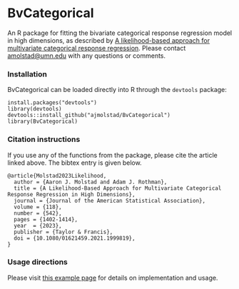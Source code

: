 # BvCategorical
An R package for fitting the bivariate categorical response regression model in high dimensions, as described  by [A likelihood-based approach for multivariate categorical response regression](https://www.tandfonline.com/doi/abs/10.1080/01621459.2021.1999819?journalCode=uasa20). Please contact [amolstad@umn.edu](mailto:amolstad@umn.edu) with any questions or comments. 

### Installation
BvCategorical can be loaded directly into R through the `devtools` package:
```
install.packages("devtools")
library(devtools)
devtools::install_github("ajmolstad/BvCategorical")
library(BvCategorical)
```

### Citation instructions
If you use any of the functions from the package, please cite the article linked above. The bibtex entry is given below. 
```
@article{Molstad2023Likelihood,
  author = {Aaron J. Molstad and Adam J. Rothman},
  title = {A Likelihood-Based Approach for Multivariate Categorical Response Regression in High Dimensions},
  journal = {Journal of the American Statistical Association},
  volume = {118},
  number = {542},
  pages = {1402-1414},
  year  = {2023},
  publisher = {Taylor & Francis},
  doi = {10.1080/01621459.2021.1999819},
}
```
### Usage directions
Please visit [this example page](https://ajmolstad.github.io/docs/BvCategorical_Example.html) for details on implementation and usage. 
